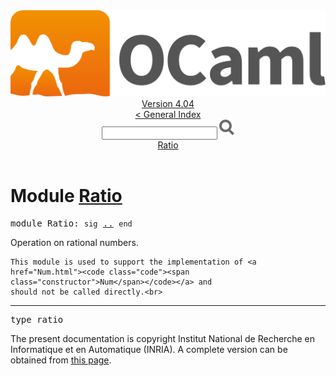 <!-- ((! set title API !)) ((! set documentation !)) ((! set api !)) ((! set nobreadcrumb !)) -->
<div class="api"><header><nav class="toc brand"><a class="brand" href="https://ocaml.org/"><img src="colour-logo-gray.svg" class="svg" alt="OCaml"></a></nav><nav class="toc"><div class="toc_version"><a href="/docs" id="version-select">Version 4.04</a></div><a href="index.html">&lt; General Index</a><div class="api_search"><input type="text" name="apisearch" id="api_search" oninput="mySearch(false);" onkeypress="this.oninput();" onclick="this.oninput();" onpaste="this.oninput();">
<img src="search_icon.svg" alt="Search" class="svg" onclick="mySearch(false)"></div>
<div id="search_results"></div><div class="toc_title"><a href="#top">Ratio</a></div><ul></ul></nav></header>

<h1>Module <a href="type_Ratio.html">Ratio</a></h1>

<pre><span class="keyword">module</span> Ratio: <code class="code"><span class="keyword">sig</span></code> <a href="Ratio.html">..</a> <code class="code"><span class="keyword">end</span></code></pre><div class="info module top">
Operation on rational numbers.
<p>

    This module is used to support the implementation of <a href="Num.html"><code class="code"><span class="constructor">Num</span></code></a> and
    should not be called directly.<br>
</p></div>
<hr width="100%">

<pre><span id="TYPEratio"><span class="keyword">type</span> <code class="type"></code>ratio</span> </pre>

<div class="copyright">The present documentation is copyright Institut National de Recherche en Informatique et en Automatique (INRIA). A complete version can be obtained from <a href="http://caml.inria.fr/pub/docs/manual-ocaml/">this page</a>.</div></div>